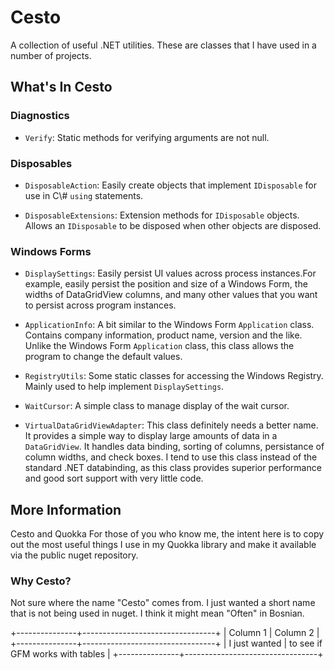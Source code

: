 Cesto
=====

A collection of useful .NET utilities. These are classes that I have used in a
number of projects.

What's In Cesto
---------------

### Diagnostics

-   `Verify`: Static methods for verifying arguments are not null.

### Disposables

-   `DisposableAction`: Easily create objects that implement `IDisposable` for
    use in C\\# `using` statements.

-   `DisposableExtensions`: Extension methods for `IDisposable` objects. Allows
    an `IDisposable` to be disposed when other objects are disposed.

### Windows Forms

-   `DisplaySettings`: Easily persist UI values across process instances.For
    example, easily persist the position and size of a Windows Form, the widths
    of DataGridView columns, and many other values that you want to persist
    across program instances.

-   `ApplicationInfo`: A bit similar to the Windows Form `Application` class.
    Contains company information, product name, version and the like. Unlike the
    Windows Form `Application` class, this class allows the program to change
    the default values.

-   `RegistryUtils`: Some static classes for accessing the Windows Registry.
    Mainly used to help implement `DisplaySettings`.

-   `WaitCursor`: A simple class to manage display of the wait cursor.

-   `VirtualDataGridViewAdapter`: This class definitely needs a better name. It
    provides a simple way to display large amounts of data in a `DataGridView`.
    It handles data binding, sorting of columns, persistance of column widths,
    and check boxes. I tend to use this class instead of the standard .NET
    databinding, as this class provides superior performance and good sort
    support with very little code.

More Information
----------------

Cesto and Quokka For those of you who know me,  the intent here is to copy out
the most useful things I use in my Quokka library and  make it available via the
public nuget repository.

### Why Cesto?

Not sure where the name "Cesto" comes from. I just wanted a short name that is
not being used in nuget. I think it might mean "Often" in Bosnian.

+---------------+---------------------------------+
| Column 1      | Column 2                        |
+---------------+---------------------------------+
| I just wanted | to see if GFM works with tables |
+---------------+---------------------------------+
